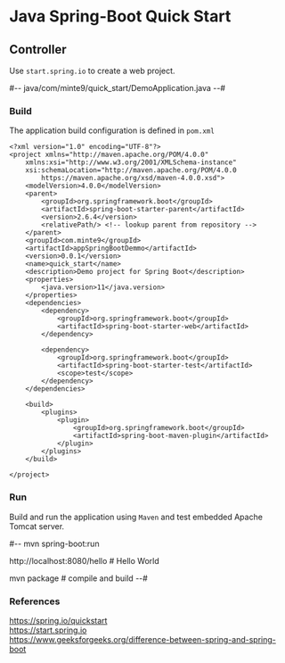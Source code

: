 # Java Spring-Boot Quick Start

## Controller

Use `start.spring.io` to create a web project.

#-- java/com/minte9/quick_start/DemoApplication.java --#

### Build

The application build configuration is defined in `pom.xml`

~~~
<?xml version="1.0" encoding="UTF-8"?>
<project xmlns="http://maven.apache.org/POM/4.0.0" 
	xmlns:xsi="http://www.w3.org/2001/XMLSchema-instance"
	xsi:schemaLocation="http://maven.apache.org/POM/4.0.0 
		https://maven.apache.org/xsd/maven-4.0.0.xsd">
	<modelVersion>4.0.0</modelVersion>
	<parent>
		<groupId>org.springframework.boot</groupId>
		<artifactId>spring-boot-starter-parent</artifactId>
		<version>2.6.4</version>
		<relativePath/> <!-- lookup parent from repository -->
	</parent>
	<groupId>com.minte9</groupId>
	<artifactId>appSpringBootDemmo</artifactId>
	<version>0.0.1</version>
	<name>quick_start</name>
	<description>Demo project for Spring Boot</description>
	<properties>
		<java.version>11</java.version>
	</properties>
	<dependencies>
		<dependency>
			<groupId>org.springframework.boot</groupId>
			<artifactId>spring-boot-starter-web</artifactId>
		</dependency>

		<dependency>
			<groupId>org.springframework.boot</groupId>
			<artifactId>spring-boot-starter-test</artifactId>
			<scope>test</scope>
		</dependency>
	</dependencies>

	<build>
		<plugins>
			<plugin>
				<groupId>org.springframework.boot</groupId>
				<artifactId>spring-boot-maven-plugin</artifactId>
			</plugin>
		</plugins>
	</build>

</project>
~~~

### Run

Build and run the application using `Maven` and test embedded Apache Tomcat server.

#-- 
mvn spring-boot:run

http://localhost:8080/hello
    # Hello World

mvn package # compile and build
--#

### References

https://spring.io/quickstart  
https://start.spring.io  
https://www.geeksforgeeks.org/difference-between-spring-and-spring-boot  